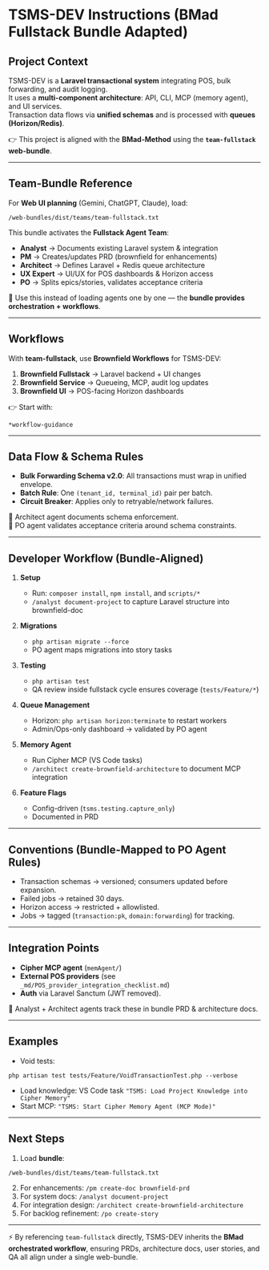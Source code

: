 # TSMS-DEV Instructions (BMad Fullstack Bundle Adapted)

## Project Context
TSMS-DEV is a **Laravel transactional system** integrating POS, bulk forwarding, and audit logging.  
It uses a **multi-component architecture**: API, CLI, MCP (memory agent), and UI services.  
Transaction data flows via **unified schemas** and is processed with **queues (Horizon/Redis)**.  

👉 This project is aligned with the **BMad-Method** using the **`team-fullstack` web-bundle**.

---

## Team-Bundle Reference
For **Web UI planning** (Gemini, ChatGPT, Claude), load:  

```
/web-bundles/dist/teams/team-fullstack.txt
```

This bundle activates the **Fullstack Agent Team**:  

- **Analyst** → Documents existing Laravel system & integration  
- **PM** → Creates/updates PRD (brownfield for enhancements)  
- **Architect** → Defines Laravel + Redis queue architecture  
- **UX Expert** → UI/UX for POS dashboards & Horizon access  
- **PO** → Splits epics/stories, validates acceptance criteria  

📌 Use this instead of loading agents one by one — the **bundle provides orchestration + workflows**.

---

## Workflows
With **team-fullstack**, use **Brownfield Workflows** for TSMS-DEV:  

1. **Brownfield Fullstack** → Laravel backend + UI changes  
2. **Brownfield Service** → Queueing, MCP, audit log updates  
3. **Brownfield UI** → POS-facing Horizon dashboards  

👉 Start with:  

```
*workflow-guidance
```

---

## Data Flow & Schema Rules
- **Bulk Forwarding Schema v2.0**: All transactions must wrap in unified envelope.  
- **Batch Rule**: One `(tenant_id, terminal_id)` pair per batch.  
- **Circuit Breaker**: Applies only to retryable/network failures.  

📌 Architect agent documents schema enforcement.  
📌 PO agent validates acceptance criteria around schema constraints.  

---

## Developer Workflow (Bundle-Aligned)

1. **Setup**  
   - Run: `composer install`, `npm install`, and `scripts/*`  
   - `/analyst document-project` to capture Laravel structure into brownfield-doc  

2. **Migrations**  
   - `php artisan migrate --force`  
   - PO agent maps migrations into story tasks  

3. **Testing**  
   - `php artisan test`  
   - QA review inside fullstack cycle ensures coverage (`tests/Feature/*`)  

4. **Queue Management**  
   - Horizon: `php artisan horizon:terminate` to restart workers  
   - Admin/Ops-only dashboard → validated by PO agent  

5. **Memory Agent**  
   - Run Cipher MCP (VS Code tasks)  
   - `/architect create-brownfield-architecture` to document MCP integration  

6. **Feature Flags**  
   - Config-driven (`tsms.testing.capture_only`)  
   - Documented in PRD  

---

## Conventions (Bundle-Mapped to PO Agent Rules)
- Transaction schemas → versioned; consumers updated before expansion.  
- Failed jobs → retained 30 days.  
- Horizon access → restricted + allowlisted.  
- Jobs → tagged (`transaction:pk`, `domain:forwarding`) for tracking.  

---

## Integration Points
- **Cipher MCP agent** (`memAgent/`)  
- **External POS providers** (see `_md/POS_provider_integration_checklist.md`)  
- **Auth** via Laravel Sanctum (JWT removed).  

📌 Analyst + Architect agents track these in bundle PRD & architecture docs.

---

## Examples
- Void tests:  

```
php artisan test tests/Feature/VoidTransactionTest.php --verbose
```

- Load knowledge: VS Code task `"TSMS: Load Project Knowledge into Cipher Memory"`  
- Start MCP: `"TSMS: Start Cipher Memory Agent (MCP Mode)"`

---

## Next Steps
1. Load **bundle**:  

```
/web-bundles/dist/teams/team-fullstack.txt
```

2. For enhancements: `/pm create-doc brownfield-prd`  
3. For system docs: `/analyst document-project`  
4. For integration design: `/architect create-brownfield-architecture`  
5. For backlog refinement: `/po create-story`  

---

⚡ By referencing `team-fullstack` directly, TSMS-DEV inherits the **BMad orchestrated workflow**, ensuring PRDs, architecture docs, user stories, and QA all align under a single web-bundle.